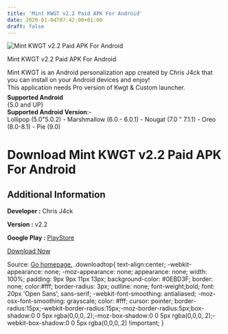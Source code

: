 ```yaml
---
title: 'Mint KWGT v2.2 Paid APK For Android'
date: 2020-01-04T07:42:00+01:00
draft: false
---
```


![Mint KWGT v2.2 Paid APK For Android](https://i1.wp.com/apkhome.net/wp-content/uploads/2020/01/Mint-KWGT-v2.2-Paid.png "Mint KWGT v2.2 Paid APK For Android")

  

Mint KWGT v2.2 Paid APK For Android

Mint KWGT is an Android personalization app created by Chris J4ck that you can install on your Android devices and enjoy!  
This application needs Pro version of Kwgt & Custom launcher.  
**Supported Android**  
{5.0 and UP}  
**Supported Android Version**:-  
Lollipop (5.0"5.0.2) - Marshmallow (6.0 - 6.0.1) - Nougat (7.0 " 7.1.1) - Oreo (8.0-8.1) - Pie (9.0)

Download Mint KWGT v2.2 Paid APK For Android
============================================

Additional Information
----------------------

**Developer :** Chris J4ck

**Version :** v2.2

**Google Play :** [PlayStore](https://play.google.com/store/apps/details?id=mintkwgt.kustom.pack)

  

[Download Now](https://store4app.co/post/mint-kwgt-v2-2-paid-apk-for-android_1578059144)

  
Source: [Go homepage.](https://store4app.co/post/mint-kwgt-v2-2-paid-apk-for-android_1578059144) .downloadtop{ text-align:center; -webkit-appearance: none; -moz-appearance: none; appearance: none; width: 100%; padding: 9px 9px 11px 13px; background-color: #0EBD3F; border: none; color:#fff; border-radius: 3px; outline: none; font-weight;bold; font: 20px 'Open Sans', sans-serif; -webkit-font-smoothing: antialiased; -moz-osx-font-smoothing: grayscale; color: #fff; cursor: pointer; border-radius:15px;-webkit-border-radius:15px;-moz-border-radius:5px;box-shadow:0 0 5px rgba(0,0,0,.2);-moz-box-shadow:0 0 5px rgba(0,0,0,.2);-webkit-box-shadow:0 0 5px rgba(0,0,0,.2) !important; }